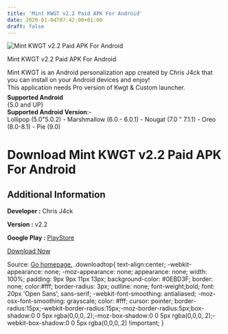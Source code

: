 ```yaml
---
title: 'Mint KWGT v2.2 Paid APK For Android'
date: 2020-01-04T07:42:00+01:00
draft: false
---
```


![Mint KWGT v2.2 Paid APK For Android](https://i1.wp.com/apkhome.net/wp-content/uploads/2020/01/Mint-KWGT-v2.2-Paid.png "Mint KWGT v2.2 Paid APK For Android")

  

Mint KWGT v2.2 Paid APK For Android

Mint KWGT is an Android personalization app created by Chris J4ck that you can install on your Android devices and enjoy!  
This application needs Pro version of Kwgt & Custom launcher.  
**Supported Android**  
{5.0 and UP}  
**Supported Android Version**:-  
Lollipop (5.0"5.0.2) - Marshmallow (6.0 - 6.0.1) - Nougat (7.0 " 7.1.1) - Oreo (8.0-8.1) - Pie (9.0)

Download Mint KWGT v2.2 Paid APK For Android
============================================

Additional Information
----------------------

**Developer :** Chris J4ck

**Version :** v2.2

**Google Play :** [PlayStore](https://play.google.com/store/apps/details?id=mintkwgt.kustom.pack)

  

[Download Now](https://store4app.co/post/mint-kwgt-v2-2-paid-apk-for-android_1578059144)

  
Source: [Go homepage.](https://store4app.co/post/mint-kwgt-v2-2-paid-apk-for-android_1578059144) .downloadtop{ text-align:center; -webkit-appearance: none; -moz-appearance: none; appearance: none; width: 100%; padding: 9px 9px 11px 13px; background-color: #0EBD3F; border: none; color:#fff; border-radius: 3px; outline: none; font-weight;bold; font: 20px 'Open Sans', sans-serif; -webkit-font-smoothing: antialiased; -moz-osx-font-smoothing: grayscale; color: #fff; cursor: pointer; border-radius:15px;-webkit-border-radius:15px;-moz-border-radius:5px;box-shadow:0 0 5px rgba(0,0,0,.2);-moz-box-shadow:0 0 5px rgba(0,0,0,.2);-webkit-box-shadow:0 0 5px rgba(0,0,0,.2) !important; }